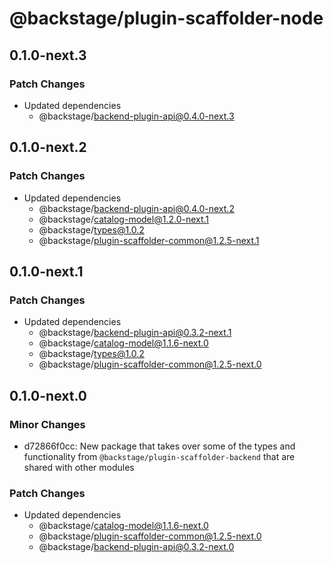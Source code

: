 # @backstage/plugin-scaffolder-node

## 0.1.0-next.3

### Patch Changes

- Updated dependencies
  - @backstage/backend-plugin-api@0.4.0-next.3

## 0.1.0-next.2

### Patch Changes

- Updated dependencies
  - @backstage/backend-plugin-api@0.4.0-next.2
  - @backstage/catalog-model@1.2.0-next.1
  - @backstage/types@1.0.2
  - @backstage/plugin-scaffolder-common@1.2.5-next.1

## 0.1.0-next.1

### Patch Changes

- Updated dependencies
  - @backstage/backend-plugin-api@0.3.2-next.1
  - @backstage/catalog-model@1.1.6-next.0
  - @backstage/types@1.0.2
  - @backstage/plugin-scaffolder-common@1.2.5-next.0

## 0.1.0-next.0

### Minor Changes

- d72866f0cc: New package that takes over some of the types and functionality from `@backstage/plugin-scaffolder-backend` that are shared with other modules

### Patch Changes

- Updated dependencies
  - @backstage/catalog-model@1.1.6-next.0
  - @backstage/plugin-scaffolder-common@1.2.5-next.0
  - @backstage/backend-plugin-api@0.3.2-next.0
